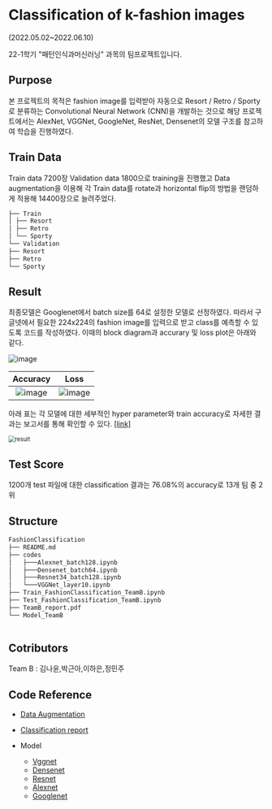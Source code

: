 # Classification of k-fashion images

(2022.05.02~2022.06.10)

22-1학기  "패턴인식과머신러닝" 과목의 팀프로젝트입니다.

## Purpose  

본 프로젝트의 목적은 fashion image를 입력받아 자동으로 Resort / Retro / Sporty 로 분류하는 Convolutional Neural  Network (CNN)을 개발하는 것으로 해당 프로젝트에서는 AlexNet, VGGNet, GoogleNet, ResNet, Densenet의 모델 구조를 참고하여 학습을 진행하였다.

## Train Data

Train data 7200장 Validation data 1800으로 training을 진행했고 Data augmentation을 이용해 각 Train data를 rotate과 horizontal flip의  방법을 랜덤하게 적용해 14400장으로 늘려주었다.

```bash
├── Train
│ ├── Resort
│ ├── Retro
│ └── Sporty
└── Validation
├── Resort
├── Retro
└── Sporty
```

## Result

최종모델은 Googlenet에서 batch size를 64로 설정한 모델로 선정하였다. 따라서 구글넷에서 필요한 224x224의 fashion image를 입력으로 받고 class를 예측할 수 있도록 코드를 작성하였다. 이때의 block diagram과 accurary 및 loss plot은 아래와 같다. 

![image](https://user-images.githubusercontent.com/77844152/181900158-37a48368-b703-43b9-b45f-596c71d15c5f.png)

|                           Accuracy                           |                             Loss                             |
| :----------------------------------------------------------: | :----------------------------------------------------------: |
| ![image](https://user-images.githubusercontent.com/77844152/181899360-8c2c8df8-2185-48a9-9362-f42605ff5d34.png) | ![image](https://user-images.githubusercontent.com/77844152/181899488-c0bcde93-0a80-4542-bb5d-7dda0dadb684.png) |

아래 표는 각 모델에 대한 세부적인 hyper parameter와 train accuracy로 자세한 결과는 보고서를 통해 확인할 수 있다. [[link]](https://github.com/guen-a-park/FashionClassification/blob/main/TeamB_report.pdf)

<img src="https://user-images.githubusercontent.com/77844152/181899046-f657516d-bfd9-4a1b-a207-4e1aa07adb2d.PNG" alt="result" style="zoom:80%;" />

## Test Score

1200개 test 파일에 대한 classification 결과는 76.08%의 accuracy로 13개 팀 중  2위

## Structure

```bash
FashionClassification
├── README.md
├── codes
│   ├───Alexnet_batch128.ipynb
│   ├───Densenet_batch64.ipynb
│   ├───Resnet34_batch128.ipynb
│   └───VGGNet_layer10.ipynb
├── Train_FashionClassification_TeamB.ipynb
├── Test_FashionClassification_TeamB.ipynb
├── TeamB_report.pdf
└── Model_TeamB
 
```

## Cotributors

Team B : 김나윤,박근아,이하은,정민주

## Code Reference

- [Data Augmentation](https://hipolarbear.tistory.com/19)

- [Classification report](https://gaussian37.github.io/ml-concept-ml-evaluation/#accuracy-1)
- Model
  - [Vggnet](https://minjoos.tistory.com/6)
  - [Densenet](https://deep-learning-study.tistory.com/545)
  - [Resnet](https://pseudo-lab.github.io/pytorch-guide/docs/ch03-1.html)
  - [Alexnet](https://medium.com/analytics-vidhya/alexnet-a-simple-implementation-using-pytorch-30c14e8b6db2)
  - [Googlenet](https://deep-learning-study.tistory.com/523)

